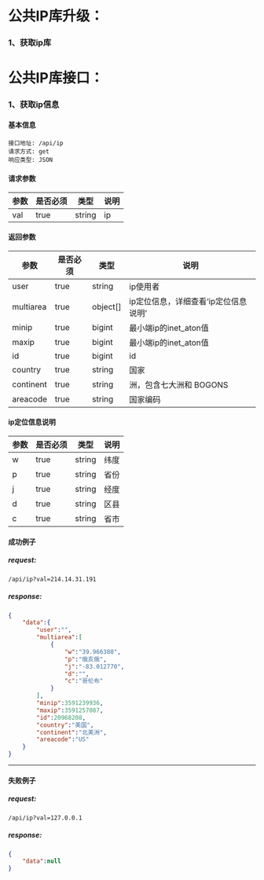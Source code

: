 # 公共IP库升级：
### 1、获取ip库
# 公共IP库接口：
### 1、获取ip信息
#### 基本信息
```
接口地址: /api/ip
请求方式: get
响应类型: JSON
```

#### 请求参数
|参数  | 是否必须 | 类型 | 说明|
|---|---|---|---|
|val| true| string|  ip|


#### 返回参数
|参数  | 是否必须 | 类型 | 说明|
|---|---|---|---|
|user| true| string| ip使用者|
|multiarea| true| object[]| ip定位信息，详细查看‘ip定位信息说明’|
|minip| true| bigint| 最小端ip的inet_aton值|
|maxip| true| bigint| 最小端ip的inet_aton值|
|id| true| bigint| id|
|country| true| string| 国家|
|continent| true| string| 洲，包含七大洲和 BOGONS|
|areacode| true| string| 国家编码|

#### ip定位信息说明
|参数  | 是否必须 | 类型 | 说明|
|---|---|---|---|
|w| true| string| 纬度|
|p| true| string| 省份|
|j| true| string| 经度|
|d| true| string| 区县|
|c| true| string| 省市|


#### 成功例子
##### request:
```
/api/ip?val=214.14.31.191

```

##### response:
```json
{
    "data":{
        "user":"",
        "multiarea":[
            {
                "w":"39.966380",
                "p":"俄亥俄",
                "j":"-83.012770",
                "d":"",
                "c":"哥伦布"
            }
        ],
        "minip":3591239936,
        "maxip":3591257087,
        "id":20968208,
        "country":"美国",
        "continent":"北美洲",
        "areacode":"US"
    }
}
```
---
#### 失败例子
##### request:
```
/api/ip?val=127.0.0.1

```

##### response:
```json
{
    "data":null
}
```
